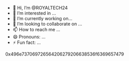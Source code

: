 - 👋 Hi, I’m @ROYALTECH24
- 👀 I’m interested in ...
- 🌱 I’m currently working on...
- 💞️ I’m looking to collaborate on ...
- 📫 How to reach me ...
- 😄 Pronouns: ...
- ⚡ Fun fact: ...

<!---
ROYALTECH24/ROYALTECH24 is a ✨ special ✨ repository because its `README.md` (this file) appears on your GitHub profile.
You can click the Preview link to take a look at your changes.
--->
0x496e737069726564206279206638536f6369657479
